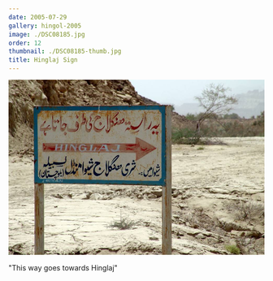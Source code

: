 ```yaml
---
date: 2005-07-29
gallery: hingol-2005
image: ./DSC08185.jpg
order: 12
thumbnail: ./DSC08185-thumb.jpg
title: Hinglaj Sign
---
```


![Hinglaj Sign](./DSC08185.jpg)

"This way goes towards Hinglaj"